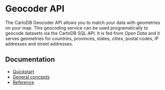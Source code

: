 # Geocoder API

The CartoDB Geocoder API allows you to match your data with geometries on your map. This geocoding service can be used programatically to geocode datasets via the CartoDB SQL API. It is fed from _Open Data_ and it serves geometries for countries, provinces, states, cities, postal codes, IP addresses and street addresses.

## Documentation

* [Quickstart](quickstart.md)
* [General concepts](general_concepts.md)
* [Reference](reference.md)
